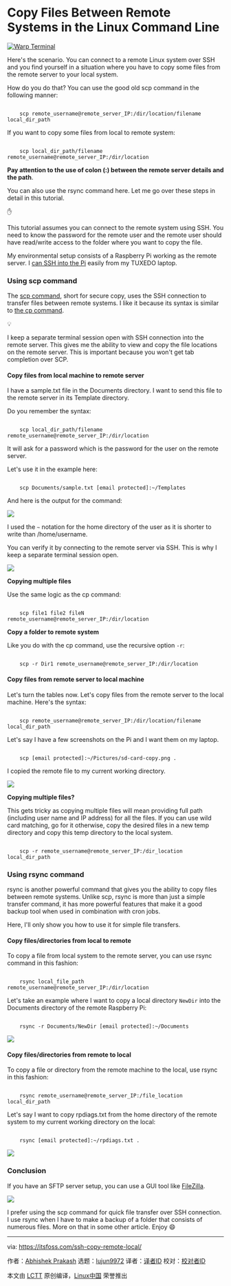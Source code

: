 [#]: subject: "Copy Files Between Remote Systems in the Linux Command Line"
[#]: via: "https://itsfoss.com/ssh-copy-remote-local/"
[#]: author: "Abhishek Prakash https://itsfoss.com/author/abhishek/"
[#]: collector: "lujun9972/lctt-scripts-1705972010"
[#]: translator: " "
[#]: reviewer: " "
[#]: publisher: " "
[#]: url: " "

Copy Files Between Remote Systems in the Linux Command Line
======

[![Warp Terminal][1]][2]

Here's the scenario. You can connect to a remote Linux system over SSH and you find yourself in a situation where you have to copy some files from the remote server to your local system.

How do you do that? You can use the good old scp command in the following manner:

```

    scp remote_username@remote_server_IP:/dir/location/filename local_dir_path

```

If you want to copy some files from local to remote system:

```

    scp local_dir_path/filename remote_username@remote_server_IP:/dir/location

```

**Pay attention to the use of colon (:) between the remote server details and the path**.

You can also use the rsync command here. Let me go over these steps in detail in this tutorial.

✋

This tutorial assumes you can connect to the remote system using SSH. You need to know the password for the remote user and the remote user should have read/write access to the folder where you want to copy the file.

My environmental setup consists of a Raspberry Pi working as the remote server. I [can SSH into the Pi][3] easily from my TUXEDO laptop.

### Using scp command

The [scp command][4], short for secure copy, uses the SSH connection to transfer files between remote systems. I like it because its syntax is similar to [the cp command][5].

💡

I keep a separate terminal session open with SSH connection into the remote server. This gives me the ability to view and copy the file locations on the remote server. This is important because you won't get tab completion over SCP.

#### Copy files from local machine to remote server

I have a sample.txt file in the Documents directory. I want to send this file to the remote server in its Template directory.

Do you remember the syntax:

```

    scp local_dir_path/filename remote_username@remote_server_IP:/dir/location

```

It will ask for a password which is the password for the user on the remote server.

Let's use it in the example here:

```

    scp Documents/sample.txt [email protected]:~/Templates

```

And here is the output for the command:

![][6]

I used the `~` notation for the home directory of the user as it is shorter to write than /home/username.

You can verify it by connecting to the remote server via SSH. This is why I keep a separate terminal session open.

![][7]

**Copying multiple files**

Use the same logic as the cp command:

```

    scp file1 file2 fileN remote_username@remote_server_IP:/dir/location

```

**Copy a folder to remote system**

Like you do with the cp command, use the recursive option `-r`:

```

    scp -r Dir1 remote_username@remote_server_IP:/dir/location

```

#### Copy files from remote server to local machine

Let's turn the tables now. Let's copy files from the remote server to the local machine. Here's the syntax:

```

    scp remote_username@remote_server_IP:/dir/location/filename local_dir_path

```

Let's say I have a few screenshots on the Pi and I want them on my laptop.

```

    scp [email protected]:~/Pictures/sd-card-copy.png .

```

I copied the remote file to my current working directory.

![][8]

**Copying multiple files?**

This gets tricky as copying multiple files will mean providing full path (including user name and IP address) for all the files. If you can use wild card matching, go for it otherwise, copy the desired files in a new temp directory and copy this temp directory to the local system.

```

    scp -r remote_username@remote_server_IP:/dir_location local_dir_path

```

### Using rsync command

rsync is another powerful command that gives you the ability to copy files between remote systems. Unlike scp, rsync is more than just a simple transfer command, it has more powerful features that make it a good backup tool when used in combination with cron jobs.

Here, I'll only show you how to use it for simple file transfers.

#### Copy files/directories from local to remote

To copy a file from local system to the remote server, you can use rsync command in this fashion:

```

    rsync local_file_path remote_username@remote_server_IP:/dir/location

```

Let's take an example where I want to copy a local directory `NewDir` into the Documents directory of the remote Raspberry Pi:

```

    rsync -r Documents/NewDir [email protected]:~/Documents

```

![][9]

#### Copy files/directories from remote to local

To copy a file or directory from the remote machine to the local, use rsync in this fashion:

```

    rsync remote_username@remote_server_IP:/file_location local_dir_path

```

Let's say I want to copy rpdiags.txt from the home directory of the remote system to my current working directory on the local:

```

    rsync [email protected]:~/rpdiags.txt .

```

![][10]

### Conclusion

If you have an SFTP server setup, you can use a GUI tool like [FileZilla][11].

![][12]

I prefer using the scp command for quick file transfer over SSH connection. I use rsync when I have to make a backup of a folder that consists of numerous files. More on that in some other article. Enjoy 😄

--------------------------------------------------------------------------------

via: https://itsfoss.com/ssh-copy-remote-local/

作者：[Abhishek Prakash][a]
选题：[lujun9972][b]
译者：[译者ID](https://github.com/译者ID)
校对：[校对者ID](https://github.com/校对者ID)

本文由 [LCTT](https://github.com/LCTT/TranslateProject) 原创编译，[Linux中国](https://linux.cn/) 荣誉推出

[a]: https://itsfoss.com/author/abhishek/
[b]: https://github.com/lujun9972
[1]: https://itsfoss.com/assets/images/warp-terminal.webp
[2]: https://www.warp.dev?utm_source=its_foss&utm_medium=display&utm_campaign=linux_launch
[3]: https://itsfoss.com/ssh-into-raspberry/
[4]: https://itsfoss.com/scp-command/
[5]: https://itsfoss.com/cp-command/
[6]: https://itsfoss.com/content/images/2024/07/scp-copy-files-from-local-to-remote-system.png
[7]: https://itsfoss.com/content/images/2024/07/verify-local-to-remote-copy.png
[8]: https://itsfoss.com/content/images/2024/07/scp-copy-remote-file-to-local.png
[9]: https://itsfoss.com/content/images/2024/07/rsync-copy-local-to-remote.png
[10]: https://itsfoss.com/content/images/2024/07/rsync-copy-from-remote-to-local.png
[11]: https://filezilla-project.org/
[12]: https://itsfoss.com/content/images/size/w256h256/2022/12/android-chrome-192x192.png
